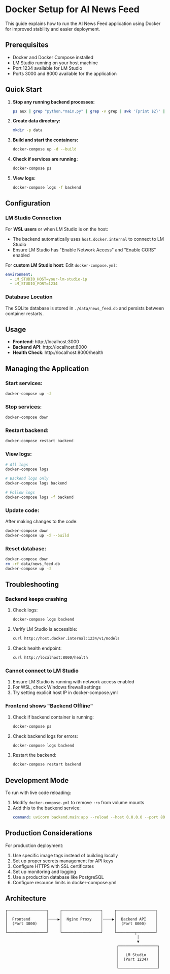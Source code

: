 # Docker Setup for AI News Feed

This guide explains how to run the AI News Feed application using Docker for improved stability and easier deployment.

## Prerequisites

- Docker and Docker Compose installed
- LM Studio running on your host machine
- Port 1234 available for LM Studio
- Ports 3000 and 8000 available for the application

## Quick Start

1. **Stop any running backend processes:**
   ```bash
   ps aux | grep "python.*main.py" | grep -v grep | awk '{print $2}' | xargs kill -9
   ```

2. **Create data directory:**
   ```bash
   mkdir -p data
   ```

3. **Build and start the containers:**
   ```bash
   docker-compose up -d --build
   ```

4. **Check if services are running:**
   ```bash
   docker-compose ps
   ```

5. **View logs:**
   ```bash
   docker-compose logs -f backend
   ```

## Configuration

### LM Studio Connection

For **WSL users** or when LM Studio is on the host:
- The backend automatically uses `host.docker.internal` to connect to LM Studio
- Ensure LM Studio has "Enable Network Access" and "Enable CORS" enabled

For **custom LM Studio host**:
Edit `docker-compose.yml`:
```yaml
environment:
  - LM_STUDIO_HOST=your-lm-studio-ip
  - LM_STUDIO_PORT=1234
```

### Database Location

The SQLite database is stored in `./data/news_feed.db` and persists between container restarts.

## Usage

- **Frontend**: http://localhost:3000
- **Backend API**: http://localhost:8000
- **Health Check**: http://localhost:8000/health

## Managing the Application

### Start services:
```bash
docker-compose up -d
```

### Stop services:
```bash
docker-compose down
```

### Restart backend:
```bash
docker-compose restart backend
```

### View logs:
```bash
# All logs
docker-compose logs

# Backend logs only
docker-compose logs backend

# Follow logs
docker-compose logs -f backend
```

### Update code:
After making changes to the code:
```bash
docker-compose down
docker-compose up -d --build
```

### Reset database:
```bash
docker-compose down
rm -rf data/news_feed.db
docker-compose up -d
```

## Troubleshooting

### Backend keeps crashing

1. Check logs:
   ```bash
   docker-compose logs backend
   ```

2. Verify LM Studio is accessible:
   ```bash
   curl http://host.docker.internal:1234/v1/models
   ```

3. Check health endpoint:
   ```bash
   curl http://localhost:8000/health
   ```

### Cannot connect to LM Studio

1. Ensure LM Studio is running with network access enabled
2. For WSL, check Windows firewall settings
3. Try setting explicit host IP in docker-compose.yml

### Frontend shows "Backend Offline"

1. Check if backend container is running:
   ```bash
   docker-compose ps
   ```

2. Check backend logs for errors:
   ```bash
   docker-compose logs backend
   ```

3. Restart the backend:
   ```bash
   docker-compose restart backend
   ```

## Development Mode

To run with live code reloading:

1. Modify `docker-compose.yml` to remove `:ro` from volume mounts
2. Add this to the backend service:
   ```yaml
   command: uvicorn backend.main:app --reload --host 0.0.0.0 --port 8000
   ```

## Production Considerations

For production deployment:

1. Use specific image tags instead of building locally
2. Set up proper secrets management for API keys
3. Configure HTTPS with SSL certificates
4. Set up monitoring and logging
5. Use a production database like PostgreSQL
6. Configure resource limits in docker-compose.yml

## Architecture

```
┌─────────────────┐     ┌─────────────────┐     ┌─────────────────┐
│                 │     │                 │     │                 │
│  Frontend       │────▶│  Nginx Proxy    │────▶│  Backend API    │
│  (Port 3000)    │     │                 │     │  (Port 8000)    │
│                 │     │                 │     │                 │
└─────────────────┘     └─────────────────┘     └────────┬────────┘
                                                          │
                                                          ▼
                                                 ┌─────────────────┐
                                                 │                 │
                                                 │   LM Studio     │
                                                 │  (Port 1234)    │
                                                 │                 │
                                                 └─────────────────┘
```